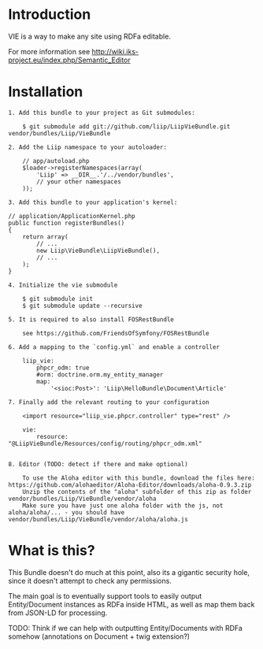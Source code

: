 Introduction
============

VIE is a way to make any site using RDFa editable.

For more information see http://wiki.iks-project.eu/index.php/Semantic_Editor

Installation
============

    1. Add this bundle to your project as Git submodules:

        $ git submodule add git://github.com/liip/LiipVieBundle.git vendor/bundles/Liip/VieBundle

    2. Add the Liip namespace to your autoloader:

        // app/autoload.php
        $loader->registerNamespaces(array(
            'Liip' => __DIR__.'/../vendor/bundles',
            // your other namespaces
        ));

    3. Add this bundle to your application's kernel:

    // application/ApplicationKernel.php
    public function registerBundles()
    {
        return array(
            // ...
            new Liip\VieBundle\LiipVieBundle(),
            // ...
        );
    }

    4. Initialize the vie submodule

        $ git submodule init
        $ git submodule update --recursive

    5. It is required to also install FOSRestBundle

        see https://github.com/FriendsOfSymfony/FOSRestBundle

    6. Add a mapping to the `config.yml` and enable a controller

        liip_vie:
            phpcr_odm: true
            #orm: doctrine.orm.my_entity_manager
            map:
                '<sioc:Post>': 'Liip\HelloBundle\Document\Article'

    7. Finally add the relevant routing to your configuration

        <import resource="liip_vie.phpcr.controller" type="rest" />

        vie:
            resource: "@LiipVieBundle/Resources/config/routing/phpcr_odm.xml"


    8. Editor (TODO: detect if there and make optional)

        To use the Aloha editor with this bundle, download the files here: https://github.com/alohaeditor/Aloha-Editor/downloads/aloha-0.9.3.zip
        Unzip the contents of the "aloha" subfolder of this zip as folder vendor/bundles/Liip/VieBundle/vendor/aloha
        Make sure you have just one aloha folder with the js, not aloha/aloha/... - you should have vendor/bundles/Liip/VieBundle/vendor/aloha/aloha.js

What is this?
=============

This Bundle doesn't do much at this point, also its a gigantic security hole, since it
doesn't attempt to check any permissions.

The main goal is to eventually support tools to easily output Entity/Document instances
as RDFa inside HTML, as well as map them back from JSON-LD for processing.

TODO: Think if we can help with outputting Entity/Documents with RDFa somehow (annotations on Document + twig extension?)
